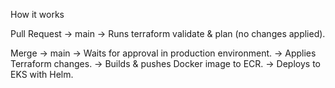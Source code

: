 How it works

Pull Request → main
→ Runs terraform validate & plan (no changes applied).

Merge → main
→ Waits for approval in production environment.
→ Applies Terraform changes.
→ Builds & pushes Docker image to ECR.
→ Deploys to EKS with Helm.